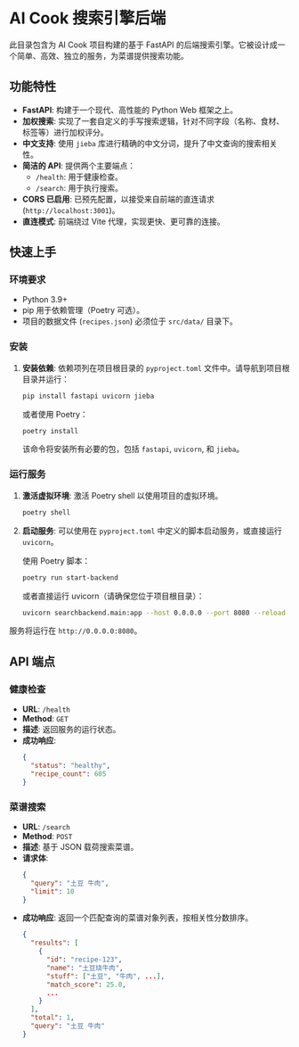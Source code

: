 # AI Cook 搜索引擎后端

此目录包含为 AI Cook 项目构建的基于 FastAPI 的后端搜索引擎。它被设计成一个简单、高效、独立的服务，为菜谱提供搜索功能。

## 功能特性

-   **FastAPI**: 构建于一个现代、高性能的 Python Web 框架之上。
-   **加权搜索**: 实现了一套自定义的手写搜索逻辑，针对不同字段（名称、食材、标签等）进行加权评分。
-   **中文支持**: 使用 `jieba` 库进行精确的中文分词，提升了中文查询的搜索相关性。
-   **简洁的 API**: 提供两个主要端点：
    -   `/health`: 用于健康检查。
    -   `/search`: 用于执行搜索。
-   **CORS 已启用**: 已预先配置，以接受来自前端的直连请求 (`http://localhost:3001`)。
-   **直连模式**: 前端绕过 Vite 代理，实现更快、更可靠的连接。

## 快速上手

### 环境要求

-   Python 3.9+
-   pip 用于依赖管理（Poetry 可选）。
-   项目的数据文件 (`recipes.json`) 必须位于 `src/data/` 目录下。

### 安装

1.  **安装依赖**:
    依赖项列在项目根目录的 `pyproject.toml` 文件中。请导航到项目根目录并运行：

    ```bash
    pip install fastapi uvicorn jieba
    ```

    或者使用 Poetry：
    ```bash
    poetry install
    ```

    该命令将安装所有必要的包，包括 `fastapi`, `uvicorn`, 和 `jieba`。

### 运行服务

1.  **激活虚拟环境**:
    激活 Poetry shell 以使用项目的虚拟环境。

    ```bash
    poetry shell
    ```

2.  **启动服务**:
    可以使用在 `pyproject.toml` 中定义的脚本启动服务，或直接运行 `uvicorn`。

    使用 Poetry 脚本：
    ```bash
    poetry run start-backend
    ```

    或者直接运行 uvicorn（请确保您位于项目根目录）：
    ```bash
    uvicorn searchbackend.main:app --host 0.0.0.0 --port 8080 --reload
    ```

服务将运行在 `http://0.0.0.0:8080`。

## API 端点

### 健康检查

-   **URL**: `/health`
-   **Method**: `GET`
-   **描述**: 返回服务的运行状态。
-   **成功响应**:
    ```json
    {
      "status": "healthy",
      "recipe_count": 605
    }
    ```

### 菜谱搜索

-   **URL**: `/search`
-   **Method**: `POST`
-   **描述**: 基于 JSON 载荷搜索菜谱。
-   **请求体**:
    ```json
    {
      "query": "土豆 牛肉",
      "limit": 10
    }
    ```
-   **成功响应**:
    返回一个匹配查询的菜谱对象列表，按相关性分数排序。
    ```json
    {
      "results": [
        {
          "id": "recipe-123",
          "name": "土豆烧牛肉",
          "stuff": ["土豆", "牛肉", ...],
          "match_score": 25.0,
          ...
        }
      ],
      "total": 1,
      "query": "土豆 牛肉"
    }
    ```
